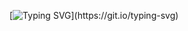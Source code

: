 [![Typing SVG](https://readme-typing-svg.demolab.com/?color=515ada&size=35&center=true&vCenter=true&width=1000&lines=Bem-vindo(a)+ao+meu+GitHub!;Explore+meus+projetos+e+aproveite!;PK+Developer+...)](https://git.io/typing-svg)
